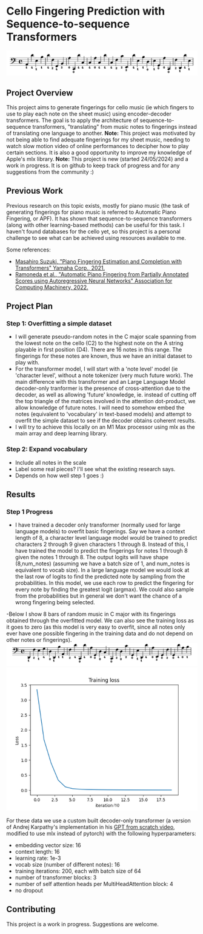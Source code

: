 
  
# Cello Fingering Prediction with Sequence-to-sequence Transformers
![Overfitted fingerings](./output/banner.png)

## Project Overview

This project aims to generate fingerings for cello music (ie which fingers to use to play each note on the sheet music) using encoder-decoder transformers. The goal is to apply the architecture of sequence-to-sequence transformers, "translating" from music notes to fingerings instead of translating one language to another.
**Note:** This project was motivated by not being able to find adequate fingerings for my sheet music, needing to watch slow motion video of online performances to decipher how to play certain sections. It is also a good opportunity to improve my knowledge of Apple's mlx library. 
**Note:** This project is new (started 24/05/2024) and a work in progress. It is on github to keep track of progress and for any suggestions from the community :) 

## Previous Work
Previous research on this topic exists, mostly for piano music (the task of generating fingerings for piano music is referred to Automatic Piano Fingering, or APF). It has shown that sequence-to-sequence transformers (along with other learning-based methods) can be useful for this task. I haven't found databases for the cello yet, so this project is a personal challenge to see what can be achieved using resources available to me.

Some references:
- [Masahiro Suzuki, "Piano Fingering Estimation and Completion with Transformers" Yamaha Corp., 2021.](https://archives.ismir.net/ismir2021/latebreaking/000007.pdf)
- [Ramoneda et al., "Automatic Piano Fingering from Partially Annotated Scores using Autoregressive Neural Networks" Association for Computing Machinery, 2022.](https://dl.acm.org/doi/10.1145/3503161.3548372)



## Project Plan

### Step 1: Overfitting a simple dataset 
- I will generate pseudo-random notes in the C major scale spanning from the lowest note on the cello (C2) to the highest note on the A string playable in first position (D4). There are 16 notes in this range. The fingerings for these notes are known, thus we have an initial dataset to play with.
- For the transformer model, I will start with a 'note level' model (ie 'character level', without a note tokenizer (very much future work). The main difference with this transformer and an Large Language Model decoder-only tranformer is the presence of cross-attention due to the decoder, as well as allowing 'future' knowledge, ie. instead of cutting off the top triangle of the matrices involved in the attention dot-product, we allow knowledge of future notes. I will need to somehow embed the notes (equivalent to 'vocabulary' in text-based models) and attempt to overfit the simple dataset to see if the decoder obtains coherent results.
- I will try to achieve this locally on an M1 Max processor using mlx as the main array and deep learning library.



### Step 2: Expand vocabulary
- Include all notes in the scale
- Label some real pieces? I'll see what the existing research says.
- Depends on how well step 1 goes :)

## Results
### Step 1 Progress
- I have trained a decoder only transformer (normally used for large language models) to overfit basic fingerings. Say we have a context length of 8, a character level language model would be trained to predict characters 2 through 9 given characters 1 through 8. Instead of this, I have trained the model to predict the fingerings for notes 1 through 8 given the notes 1 through 8. The output logits will have shape (8,num_notes) (assuming we have a batch size of 1, and num_notes is equivalent to vocab size). In a large language model we would look at the last row of logits to find the predicted note by sampling from the probabilities. In this model, we use each row to predict the fingering for every note by finding the greatest logit (argmax). We could also sample from the probabilities but in general we don't want the chance of a wrong fingering being selected. 

-Below I show 8 bars of random music in C major with its fingerings obtained through the overfitted model. We can also see the training loss as it goes to zero (as this model is very easy to overfit, since all notes only ever have one possible fingering in the training data and do not depend on other notes or fingerings).
![Overfitted fingerings](./output/overfit_music.png)
![Training loss for overfitted data](./output/train_loss_overfit.png)

For these data we use a custom built decoder-only transformer (a version of Andrej Karpathy's implementation in his [GPT from scratch video](https://www.youtube.com/watch?v=kCc8FmEb1nY&ab_channel=AndrejKarpathy), modified to use mlx instead of pytorch) with the following hyperparameters:
- embedding vector size: 16
- context length: 16
- learning rate: 1e-3
- vocab size (number of different notes): 16
- training iterations: 200, each with batch size of 64
- number of transformer blocks: 3
- number of self attention heads per MultiHeadAttention block: 4
- no dropout



## Contributing

This project is a work in progress. Suggestions are welcome.

